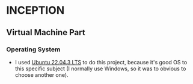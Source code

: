 # INCEPTION

## Virtual Machine Part

### Operating System

- I used <a href="https://ubuntu.com/download/desktop/thank-you?version=22.04.3&architecture=amd64">Ubuntu 22.04.3 LTS</a> to do this project, because it's good OS to this specific subject (I normally use Windows, so it was to obvious to choose another one).
